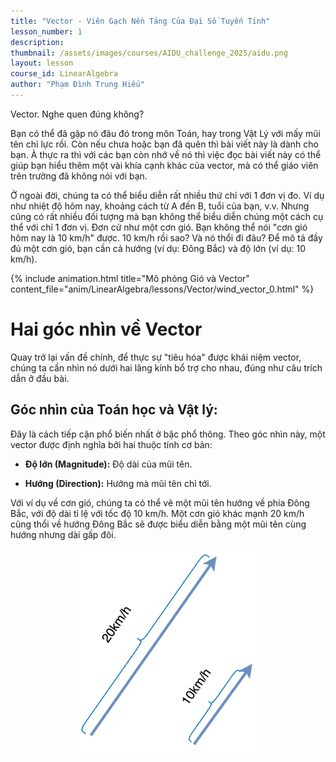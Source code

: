 ```yaml
---
title: "Vector - Viên Gạch Nền Tảng Của Đại Số Tuyến Tính"
lesson_number: 1
description: 
thumbnail: /assets/images/courses/AIDU_challenge_2025/aidu.png
layout: lesson
course_id: LinearAlgebra
author: "Phạm Đình Trung Hiếu"
---
```


Vector. Nghe quen đúng không?

Bạn có thể đã gặp nó đâu đó trong môn Toán, hay trong Vật Lý với mấy mũi tên chỉ lực rồi. Còn nếu chưa hoặc bạn đã quên thì bài viết này là dành cho bạn. À thực ra thì với các bạn còn nhớ về nó thì việc đọc bài viết này có thể giúp bạn hiểu thêm một vài khía cạnh khác của vector, mà có thể giáo viên trên trường đã không nói với bạn.

Ở ngoài đời, chúng ta có thể biểu diễn rất nhiều thứ chỉ với 1 đơn vị đo. Ví dụ như nhiệt độ hôm nay, khoảng cách từ A đến B, tuổi của bạn, v.v. Nhưng cũng có rất nhiều đối tượng mà bạn không thể biểu diễn chúng một cách cụ thể với chỉ 1 đơn vị. Đơn cử như một cơn gió. Bạn không thể nói "cơn gió hôm nay là 10 km/h" được. 10 km/h rồi sao? Và nó thổi đi đâu? Để mô tả đầy đủ một cơn gió, bạn cần cả hướng (ví dụ: Đông Bắc) và độ lớn (ví dụ: 10 km/h).

{% include animation.html
    title="Mô phỏng Gió và Vector"
    content_file="anim/LinearAlgebra/lessons/Vector/wind_vector_0.html"
%}

# Hai góc nhìn về Vector

Quay trở lại vấn đề chính, để thực sự "tiêu hóa" được khái niệm vector, chúng ta cần nhìn nó dưới hai lăng kính bổ trợ cho nhau, đúng như câu trích dẫn ở đầu bài.


## Góc nhìn của Toán học và Vật lý:

Đây là cách tiếp cận phổ biến nhất ở bậc phổ thông. Theo góc nhìn này, một vector được định nghĩa bởi hai thuộc tính cơ bản:

* **Độ lớn (Magnitude):** Độ dài của mũi tên.

* **Hướng (Direction):** Hướng mà mũi tên chỉ tới.

Với ví dụ về cơn gió, chúng ta có thể vẽ một mũi tên hướng về phía Đông Bắc, với độ dài tỉ lệ với tốc độ 10 km/h. Một cơn gió khác mạnh 20 km/h cũng thổi về hướng Đông Bắc sẽ được biểu diễn bằng một mũi tên cùng hướng nhưng dài gấp đôi.

<center>
  <img src="/assets/images/courses/LinearAlgebra/lessons/Vector/vector_0.png" alt="" width="300">
</center>
